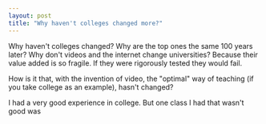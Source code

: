 ```yaml
---
layout: post
title: "Why haven't colleges changed more?"
---
```


Why haven't colleges changed? Why are the top ones the same 100 years later? Why don't videos and the internet change universities? Because their value added is so fragile. If they were rigorously tested they would fail.


How is it that, with the invention of video, the "optimal" way of teaching (if you take college as an example), hasn't changed?



I had a very good experience in college. But one class I had that wasn't good was 